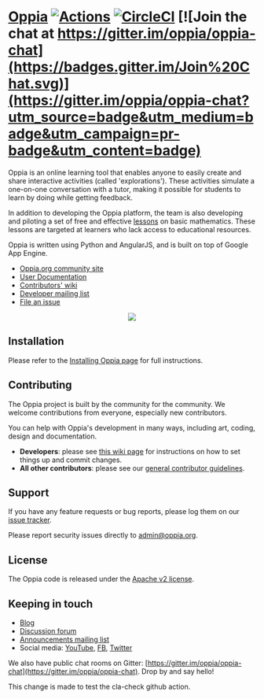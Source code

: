 # [Oppia](https://www.oppia.org) [![Actions](https://github.com/oppia/oppia/workflows/End-to-End%20tests/badge.svg?branch=develop)](https://github.com/oppia/oppia/actions?query=branch%3Adevelop+workflow%3A%22End-to-End+tests%22) [![CircleCI](https://circleci.com/gh/oppia/oppia/tree/develop.svg?style=svg)](https://circleci.com/gh/oppia/oppia/tree/develop) [![Join the chat at https://gitter.im/oppia/oppia-chat](https://badges.gitter.im/Join%20Chat.svg)](https://gitter.im/oppia/oppia-chat?utm_source=badge&utm_medium=badge&utm_campaign=pr-badge&utm_content=badge)

Oppia is an online learning tool that enables anyone to easily create and share interactive activities (called 'explorations'). These activities simulate a one-on-one conversation with a tutor, making it possible for students to learn by doing while getting feedback.

In addition to developing the Oppia platform, the team is also developing and piloting a set of free and effective [lessons](https://www.oppia.org/fractions) on basic mathematics. These lessons are targeted at learners who lack access to educational resources.

Oppia is written using Python and AngularJS, and is built on top of Google App Engine.

  * [Oppia.org community site](https://www.oppia.org)
  * [User Documentation](https://oppia.github.io/)
  * [Contributors' wiki](https://github.com/oppia/oppia/wiki)
  * [Developer mailing list](http://groups.google.com/group/oppia-dev)
  * [File an issue](https://github.com/oppia/oppia/issues/new/choose)

<p align="center">
  <a href="http://www.youtube.com/watch?v=Ntcw0H0hwPU" target="_blank" rel="noopener">
    <img src="https://cloud.githubusercontent.com/assets/8845039/16814722/b219cac0-4954-11e6-9573-c37557d1b410.png">
  </a>
</p>

## Installation

Please refer to the [Installing Oppia page](https://github.com/oppia/oppia/wiki/Installing-Oppia) for full instructions.

## Contributing

The Oppia project is built by the community for the community. We welcome contributions from everyone, especially new contributors.

You can help with Oppia's development in many ways, including art, coding, design and documentation.
  * **Developers**: please see [this wiki page](https://github.com/oppia/oppia/wiki/Contributing-code-to-Oppia#setting-things-up) for instructions on how to set things up and commit changes.
  * **All other contributors**: please see our [general contributor guidelines](https://github.com/oppia/oppia/wiki).


## Support

If you have any feature requests or bug reports, please log them on our [issue tracker](https://github.com/oppia/oppia/issues/new/choose).

Please report security issues directly to admin@oppia.org.


## License

The Oppia code is released under the [Apache v2 license](https://github.com/oppia/oppia/blob/develop/LICENSE).


## Keeping in touch

  * [Blog](https://medium.com/oppia-org)
  * [Discussion forum](http://groups.google.com/group/oppia)
  * [Announcements mailing list](http://groups.google.com/group/oppia-announce)
  * Social media: [YouTube](https://www.youtube.com/channel/UC5c1G7BNDCfv1rczcBp9FPw), [FB](https://www.facebook.com/oppiaorg), [Twitter](https://twitter.com/oppiaorg)

We also have public chat rooms on Gitter: [https://gitter.im/oppia/oppia-chat](https://gitter.im/oppia/oppia-chat). Drop by and say hello!

This change is made to test the cla-check github action.
